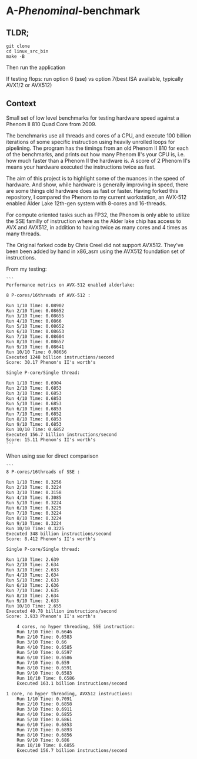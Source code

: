 # A-*Phenominal*-benchmark

## TLDR; 

```
git clone 
cd linux_src_bin 
make -B
```
Then run the application 

If testing flops: run option 6 (sse) vs option 7(best ISA available, typically AVX1/2 or AVX512)


## Context
Small set of low level benchmarks for testing hardware speed against a Phenom II 810 Quad Core from 2009.

The benchmarks use all threads and cores of a CPU, and execute 100 billion iterations of some specific instruction using heavily unrolled loops for pipelining. The program has the timings from an old Phenom II 810 for each of the benchmarks, and prints out how many Phenom II's your CPU is, i.e. how much faster than a Phenom II the hardware is. A score of 2 Phenom II's means your hardware executed the instructions twice as fast.

The aim of this project is to highlight some of the nuances in the speed of hardware. And show, while hardware is generally improving in speed, there are some things old hardware does as fast or faster. Having forked this repository, I compared the Phenom to my current workstation, an AVX-512 enabled Alder Lake 12th-gen system with 8-cores and 16-threads.

For compute oriented tasks such as FP32, the Phenom is only able to utilize the SSE familly of instruction where as the Alder lake chip has access to AVX and AVX512, in addition to having twice as many cores and 4 times as many threads. 


The Original forked code by Chris Creel did not support AVX512. They've been been added by hand in x86_asm using the AVX512 foundation set of instructions. 

From my testing:


    ```
    Performance metrics on AVX-512 enabled alderlake:
    
    8 P-cores/16threads of AVX-512 :
    
    Run 1/10 Time: 0.08902
    Run 2/10 Time: 0.08652
    Run 3/10 Time: 0.08655
    Run 4/10 Time: 0.0866
    Run 5/10 Time: 0.08652
    Run 6/10 Time: 0.08653
    Run 7/10 Time: 0.08604
    Run 8/10 Time: 0.08657
    Run 9/10 Time: 0.08641
    Run 10/10 Time: 0.08656
    Executed 1248 billion instructions/second
    Score: 30.17 Phenom's II's worth's
    
    Single P-core/Single thread:
    
    Run 1/10 Time: 0.6904
    Run 2/10 Time: 0.6853
    Run 3/10 Time: 0.6853
    Run 4/10 Time: 0.6853
    Run 5/10 Time: 0.6853
    Run 6/10 Time: 0.6853
    Run 7/10 Time: 0.6852
    Run 8/10 Time: 0.6853
    Run 9/10 Time: 0.6853
    Run 10/10 Time: 0.6852
    Executed 156.7 billion instructions/second
    Score: 15.11 Phenom's II's worth's
    ```

When using sse for direct comparison 
    
    
    ```
    8 P-cores/16threads of SSE :

    Run 1/10 Time: 0.3256
    Run 2/10 Time: 0.3224
    Run 3/10 Time: 0.3158
    Run 4/10 Time: 0.3085
    Run 5/10 Time: 0.3224
    Run 6/10 Time: 0.3225
    Run 7/10 Time: 0.3224
    Run 8/10 Time: 0.3224
    Run 9/10 Time: 0.3224
    Run 10/10 Time: 0.3225
    Executed 348 billion instructions/second
    Score: 8.412 Phenom's II's worth's

    Single P-core/Single thread:
    
    Run 1/10 Time: 2.639
    Run 2/10 Time: 2.634
    Run 3/10 Time: 2.633
    Run 4/10 Time: 2.634
    Run 5/10 Time: 2.633
    Run 6/10 Time: 2.636
    Run 7/10 Time: 2.635
    Run 8/10 Time: 2.634
    Run 9/10 Time: 2.633
    Run 10/10 Time: 2.655
    Executed 40.78 billion instructions/second
    Score: 3.933 Phenom's II's worth's

```
    4 cores, no hyper threading, SSE instruction:
	Run 1/10 Time: 0.6646
	Run 2/10 Time: 0.6583
	Run 3/10 Time: 0.66
	Run 4/10 Time: 0.6585
	Run 5/10 Time: 0.6597
	Run 6/10 Time: 0.6586
	Run 7/10 Time: 0.659
	Run 8/10 Time: 0.6591
	Run 9/10 Time: 0.6583
	Run 10/10 Time: 0.6586
	Executed 163.1 billion instructions/second

1 core, no hyper threading, AVX512 instructions: 
	Run 1/10 Time: 0.7091
	Run 2/10 Time: 0.6858
	Run 3/10 Time: 0.6911
	Run 4/10 Time: 0.6855
	Run 5/10 Time: 0.6861
	Run 6/10 Time: 0.6853
	Run 7/10 Time: 0.6893
	Run 8/10 Time: 0.6856
	Run 9/10 Time: 0.686
	Run 10/10 Time: 0.6855
	Executed 156.7 billion instructions/second
    
```
